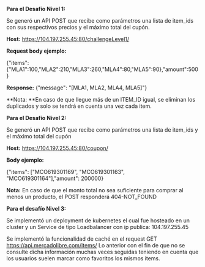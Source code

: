 **Para el Desafío Nivel 1:**

Se generó un API POST que recibe como parámetros una lista de item_ids con sus respectivos precios y el máximo total del cupón.

**Host:** https://104.197.255.45:80/challengeLevel1/

**Request body ejemplo:**

{"items":{"MLA1":100,"MLA2":210,"MLA3":260,"MLA4":80,"MLA5":90},"amount":500}

**Response:**
{"message": "[MLA1, MLA2, MLA4, MLA5]"}

**Nota: **En caso de que llegue más de un ITEM_ID igual, se eliminan los duplicados y solo se tendrá en cuenta una vez cada item.



**Para el Desafío Nivel 2:**

Se generó un API POST que recibe como parámetros una lista de item_ids y el máximo total del cupón

**Host:** https://104.197.255.45:80/coupon/

**Body ejemplo:**

{"items": ["MCO619301169", "MCO619301163", "MCO619301164"],"amount": 200000}

**Nota:** En caso de que el monto total no sea suficiente para comprar al menos un producto, el POST responderá 404-NOT_FOUND




**Para el desafío Nivel 3:**

Se implementó un deployment de kubernetes el cual fue hosteado en un cluster y un Service de tipo Loadbalancer con ip publica: 104.197.255.45

Se implementó la funcionalidad de caché en el request GET https://api.mercadolibre.com/items/
Lo anterior con el fin de que no se consulte dicha información muchas veces seguidas teniendo en cuenta que los usuarios suelen marcar como favoritos los mismos items.


